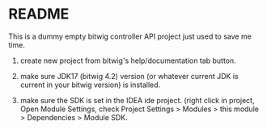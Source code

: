 # README

This is a dummy empty bitwig controller API project just used to save me time.

1. create new project from bitwig's help/documentation tab button.

2. make sure JDK17 (bitwig 4.2) version (or whatever current JDK is current in your bitwig version) is installed.

3. make sure the SDK is set in the IDEA ide project.
 (right click in project, Open Module Settings, check Project Settings > Modules > this module > Dependencies > Module SDK.

